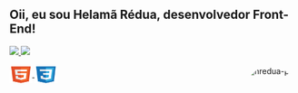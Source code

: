 ## Oii, eu sou Helamã Rédua, desenvolvedor Front-End!
<div align="left">
<a href="https://github.com/hredua">
  <img height="150em" src="https://github-readme-stats.vercel.app/api?username=hredua&show_icons=true&theme=nord&include_all_commits=true&count_private=true"/>
  <img height="150em" src="https://github-readme-stats.vercel.app/api/top-langs/?username=hredua&layout=compact&langs_count=7&theme=nord"/>
  </div>
  <div style="display: inline_block"><br>
  <img align="center" alt="hredua-HTML" height="30" width="40" src="https://raw.githubusercontent.com/devicons/devicon/master/icons/html5/html5-original.svg">
  <img align="center" alt="hredua-CSS" height="30" width="40" src="https://raw.githubusercontent.com/devicons/devicon/master/icons/css3/css3-original.svg">
  <img align="right" alt="hredua-pic" height="150" style="border-radius:50px;" src="https://media.discordapp.net/attachments/753315697312006241/910804687240974346/Webp.net-gifmaker.gif?width=676&height=676">
</div>
